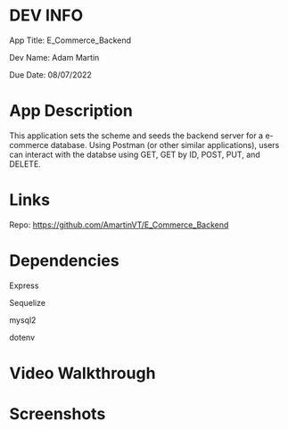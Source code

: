 # DEV INFO
App Title: E_Commerce_Backend

Dev Name: Adam Martin

Due Date: 08/07/2022

# App Description
This application sets the scheme and seeds the backend server for a e-commerce database. Using Postman (or other similar applications), users can interact with the databse using GET, GET by ID, POST, PUT, and DELETE.


# Links
Repo: https://github.com/AmartinVT/E_Commerce_Backend

# Dependencies
Express

Sequelize

mysql2

dotenv

# Video Walkthrough

# Screenshots
